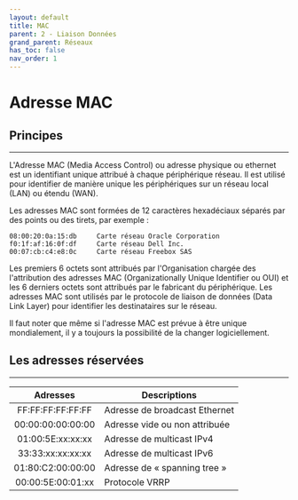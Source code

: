 ```yaml
---
layout: default
title: MAC
parent: 2 - Liaison Données
grand_parent: Réseaux
has_toc: false
nav_order: 1
---
```


# Adresse MAC

## Principes

---

L'Adresse MAC (Media Access Control) ou adresse physique ou ethernet est un identifiant unique attribué à chaque périphérique réseau. Il est utilisé pour identifier de manière unique les périphériques sur un réseau local (LAN) ou étendu (WAN).

Les adresses MAC sont formées de 12 caractères hexadéciaux séparés par des points ou des tirets, par exemple :

```plaintext
08:00:20:0a:15:db     Carte réseau Oracle Corporation
f0:1f:af:16:0f:df     Carte réseau Dell Inc.
00:07:cb:c4:e8:0c     Carte réseau Freebox SAS
```

Les premiers 6 octets sont attribués par l'Organisation chargée des l'attribution des adresses MAC (Organizationally Unique Identifier ou OUI) et les 6 derniers octets sont attribués par le fabricant du périphérique. Les adresses MAC sont utilisés par le protocole de liaison de données (Data Link Layer) pour identifier les destinataires sur le réseau.

Il faut noter que même si l'adresse MAC est prévue à être unique mondialement, il y a toujours la possibilité de la changer logiciellement.

## Les adresses réservées

---

|     Adresses      | Descriptions                  |
| :---------------: | ----------------------------- |
| FF:FF:FF:FF:FF:FF | Adresse de broadcast Ethernet |
| 00:00:00:00:00:00 | Adresse vide ou non attribuée |
| 01:00:5E:xx:xx:xx | Adresse de multicast IPv4     |
| 33:33:xx:xx:xx:xx | Adresse de multicast IPv6     |
| 01:80:C2:00:00:00 | Adresse de « spanning tree »  |
| 00:00:5E:00:01:xx | Protocole VRRP                |
